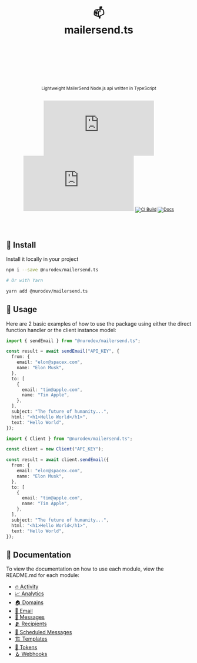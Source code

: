 <div align="center">
  <h1>
    <br/>
    <br/>
    📫
    <br />
    mailersend.ts
    <br />
    <br />
    <br />
    <br />
  </h1>
  <sup>
    <br />
    Lightweight MailerSend Node.js api written in TypeScript</em>
    <br />
    <br />
  
[![Package Version](https://img.shields.io/npm/v/@nurodev/mailersend.ts?label=%20&style=for-the-badge)](https://www.npmjs.com/package/@nurodev/mailersend.ts)
[![Package Monthly Downloads](https://img.shields.io/npm/dm/@nurodev/mailersend.ts?color=blue&label=%20&style=for-the-badge)](https://www.npmjs.com/package/@nurodev/mailersend.ts)
[![CI Build](https://img.shields.io/github/actions/workflow/status/nurodev/mailersend.ts/ci.yml?label=%20&logo=github&logoColor=white&style=for-the-badge)](https://github.com/nurodev/mailersend.ts/actions/workflows/ci.yml)
[![Docs](https://img.shields.io/badge/-Docs-blue.svg?style=for-the-badge)](https://paka.dev/npm/@nurodev/mailersend.ts)

  </sup>
  <br />
  <br />
</div>

## 🚀 Install

Install it locally in your project

```bash
npm i --save @nurodev/mailersend.ts

# Or with Yarn

yarn add @nurodev/mailersend.ts
```

## 🦄 Usage

Here are 2 basic examples of how to use the package using either the direct function handler or the client instance model:

```typescript
import { sendEmail } from "@nurodev/mailersend.ts";

const result = await sendEmail("API_KEY", {
  from: {
    email: "elon@spacex.com",
    name: "Elon Musk",
  },
  to: [
    {
      email: "tim@apple.com",
      name: "Tim Apple",
    },
  ],
  subject: "The future of humanity...",
  html: "<h1>Hello World</h1>",
  text: "Hello World",
});
```

```typescript
import { Client } from "@nurodev/mailersend.ts";

const client = new Client("API_KEY");

const result = await client.sendEmail({
  from: {
    email: "elon@spacex.com",
    name: "Elon Musk",
  },
  to: [
    {
      email: "tim@apple.com",
      name: "Tim Apple",
    },
  ],
  subject: "The future of humanity...",
  html: "<h1>Hello World</h1>",
  text: "Hello World",
});
```

## 📕 Documentation

To view the documentation on how to use each module, view the README.md for each module:

- [🔥 Activity](src/modules/activity#activity)
- [📈 Analytics](src/modules/analytics#analytics)
- [🏠 Domains](src/modules/domains#domains)
- [💌 Email](src/modules/email#email)
- [💬 Messages](src/modules/messages#messages)
- [🫂 Recipients](src/modules/recipients#recipients)
- [📆 Scheduled Messages](src/modules/scheduledMessages#scheduled-messages)
- [🏗️ Templates](src/modules/templates#templates)
- [🔑 Tokens](src/modules/tokens#tokens)
- [🪝 Webhooks](src/modules/webhooks#webhooks)

<!-- ## 👀 Coming soon

These features are due to be implemented soon / are worked in being added

- [🚦 Inbound Routing](src/modules/inboundRouting#inbound-routing)-->
